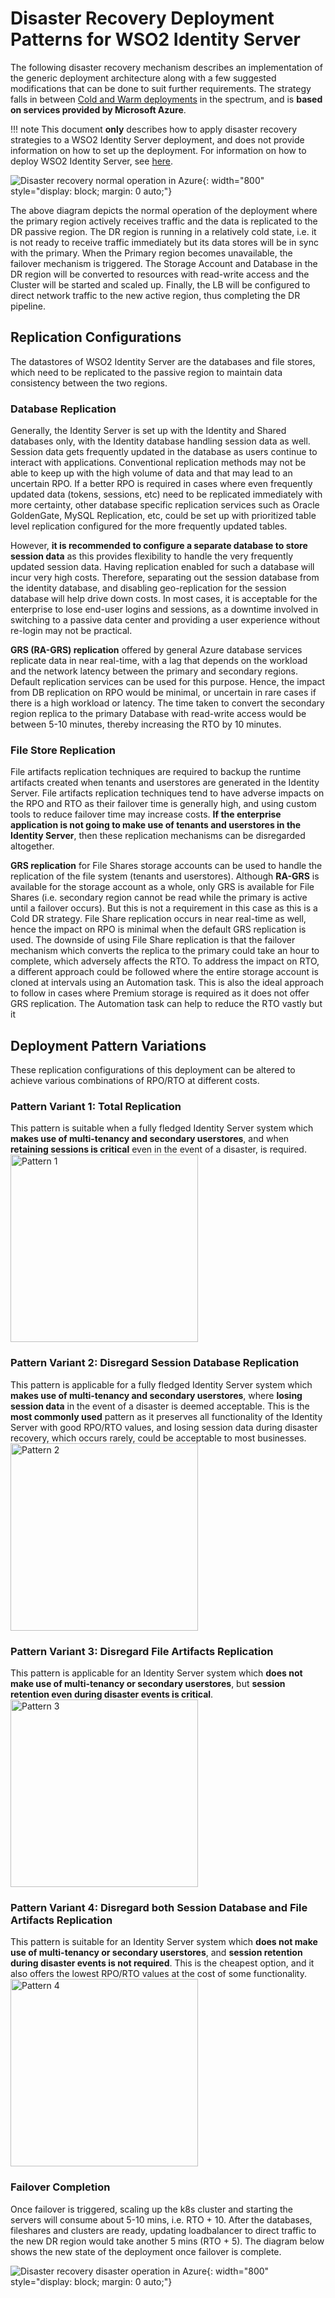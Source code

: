 # Disaster Recovery Deployment Patterns for WSO2 Identity Server

The following disaster recovery mechanism describes an implementation of the generic 
deployment architecture along with a few suggested modifications that can be done to 
suit further requirements. The strategy falls in between [Cold and Warm deployments]({{base_path}}/deploy/disaster-recovery/additional-reading-on-disaster-recovery/#spectrum-of-disaster-recovery-architectures) in 
the spectrum, and is **based on services provided by Microsoft Azure**. 

!!! note
    This document **only** describes how to apply disaster recovery strategies to a WSO2 Identity
    Server deployment, and does not provide information on how to set up the deployment.
    For information on how to deploy WSO2 Identity Server, see [here]({{base_path}}/deploy/deployment-guide.md).

![Disaster recovery normal operation in Azure]({{base_path}}/assets/img/setup/deploy/disaster-recovery/disaster-recovery-azure-normal-operation.png){: width="800" style="display: block; margin: 0 auto;"}

The above diagram depicts the normal operation of the deployment where the primary region actively 
receives traffic and the data is replicated to the DR passive region. The DR region is running in 
a relatively cold state, i.e. it is not ready to receive traffic immediately but its data stores 
will be in sync with the primary. When the Primary region becomes unavailable, the failover 
mechanism is triggered. The Storage Account and Database in the DR region will be converted to 
resources with read-write access and the Cluster will be started and scaled up. Finally, the LB 
will be configured to direct network traffic to the new active region, thus completing the DR 
pipeline.

## Replication Configurations
The datastores of WSO2 Identity Server are the databases and file stores, which need to be
replicated to the passive region to maintain data consistency between the two regions. 

### Database Replication
Generally, the Identity Server is set up with the Identity and Shared databases only, with the 
Identity database handling session data as well. Session data gets frequently updated in the 
database as users continue to interact with applications. Conventional replication methods may 
not be able to keep up with the high volume of data and that may lead to an uncertain RPO. If a
better RPO is required in cases where even frequently updated data (tokens, sessions, etc) need
to be replicated immediately with more certainty, other database specific replication services 
such as Oracle GoldenGate, MySQL Replication, etc, could be set up with prioritized table level
replication configured for the more frequently updated tables.

However, **it is recommended to configure a separate database to store session data** as this provides
flexibility to handle the very frequently updated session data. Having replication enabled for 
such a database will incur very high costs. Therefore, separating out the session database from
the identity database, and disabling geo-replication for the session database will help drive down
costs. In most cases, it is acceptable for the enterprise to lose end-user logins and sessions, as
a downtime involved in switching to a passive data center and providing a user experience without 
re-login may not be practical.

**GRS (RA-GRS) replication** offered by general Azure database services replicate data in near 
real-time, with a lag that depends on the workload and the network latency between the primary 
and secondary regions. Default replication services can be used for this purpose. Hence, the 
impact from DB replication on RPO would be minimal, or uncertain in rare cases if there is a 
high workload or latency. The time taken to convert the secondary region replica to the primary
Database with read-write access would be between 5-10 minutes, thereby increasing the RTO by 10
minutes.

### File Store Replication
File artifacts replication techniques are required to backup the runtime artifacts created when 
tenants and userstores are generated in the Identity Server. File artifacts replication techniques 
tend to have adverse impacts on the RPO and RTO as their failover time is generally high, and using 
custom tools to reduce failover time may increase costs. **If the enterprise application is not going
to make use of tenants and userstores in the Identity Server**, then these replication mechanisms can
be disregarded altogether.

**GRS replication** for File Shares storage accounts can be used to handle the replication of the file
system (tenants and userstores). Although **RA-GRS** is available for the storage account as a whole, 
only GRS is available for File Shares (i.e. secondary region cannot be read while the primary is 
active until a failover occurs). But this is not a requirement in this case as this is a Cold DR 
strategy. File Share replication occurs in near real-time as well, hence the impact on RPO is 
minimal when the default GRS replication is used. The downside of using File Share replication is 
that the failover mechanism which converts the replica to the primary could take an hour to 
complete, which adversely affects the RTO. To address the impact on RTO, a different approach 
could be followed where the entire storage account is cloned at intervals using an Automation 
task. This is also the ideal approach to follow in cases where Premium storage is required as 
it does not offer GRS replication. The Automation task can help to reduce the RTO vastly but it 

## Deployment Pattern Variations
These replication configurations of this deployment can be altered to achieve various combinations
of RPO/RTO at different costs. 

### **Pattern Variant 1**: Total Replication

<div class="centered-container">
  <div class="border-text">
    This pattern is suitable when a fully fledged Identity Server system which <b>makes use of
    multi-tenancy and secondary userstores</b>, and when <b>retaining sessions is critical</b> even in 
    the event of a disaster, is required.
  </div>

  <div class="border-text">
    <img src="{{base_path}}/assets/img/setup/deploy/disaster-recovery/disaster-recovery-pattern-1.png" alt="Pattern 1" width=300><br>
  </div>
</div>

### **Pattern Variant 2**: Disregard Session Database Replication

<div class="centered-container">
  <div class="border-text">
    This pattern is applicable for a fully fledged Identity Server system which <b>makes 
    use of multi-tenancy and secondary userstores</b>, where <b>losing session data</b> in the event 
    of a disaster is deemed acceptable. 
    This is the <b>most commonly used</b> pattern as it preserves all functionality of the Identity
    Server with good RPO/RTO values, and losing session data during disaster recovery, which
    occurs rarely, could be acceptable to most businesses.
  </div>

  <div class="border-text">
    <img src="{{base_path}}/assets/img/setup/deploy/disaster-recovery/disaster-recovery-pattern-2.png" alt="Pattern 2" width=300><br>
  </div>
</div>

### **Pattern Variant 3**: Disregard File Artifacts Replication

<div class="centered-container">
  <div class="border-text">
    This pattern is applicable for an Identity Server system which <b>does not make use 
    of multi-tenancy or secondary userstores</b>, but <b>session retention even during 
    disaster events is critical</b>. 
  </div>

  <div class="border-text">
    <img src="{{base_path}}/assets/img/setup/deploy/disaster-recovery/disaster-recovery-pattern-3.png" alt="Pattern 3" width=300><br>
  </div>
</div>

### **Pattern Variant 4**: Disregard both Session Database and File Artifacts Replication

<div class="centered-container">
  <div class="border-text">
    This pattern is suitable for an Identity Server system which <b>does not make use of 
    multi-tenancy or secondary userstores</b>, and <b>session retention during disaster events 
    is not required</b>. 
    This is the cheapest option, and it also offers the lowest RPO/RTO values at the
    cost of some functionality.
  </div>

  <div class="border-text">
    <img src="{{base_path}}/assets/img/setup/deploy/disaster-recovery/disaster-recovery-pattern-4.png" alt="Pattern 4" width=300><br>
  </div>
</div>

### Failover Completion

Once failover is triggered, scaling up the k8s cluster and starting the servers will 
consume about 5-10 mins, i.e. RTO + 10. After the databases, fileshares and clusters 
are ready, updating loadbalancer to direct traffic to the new DR region would take 
another 5 mins (RTO + 5). The diagram below shows the new state of the deployment once
failover is complete.

![Disaster recovery disaster operation in Azure]({{base_path}}/assets/img/setup/deploy/disaster-recovery/disaster-recovery-azure-disaster-operation.png){: width="800" style="display: block; margin: 0 auto;"}
